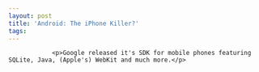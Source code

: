 ```yaml
---
layout: post
title: 'Android: The iPhone Killer?'
tags:
---
```



                <p>Google released it's SDK for mobile phones featuring SQLite, Java, (Apple's) WebKit and much more.</p>
<div style="text-align:center"><object type="application/x-shockwave-flash" style="width:425px; height:350px" data="http://www.youtube.com/v/1FJHYqE0RDg"><param name="movie" value="http://www.youtube.com/v/1FJHYqE0RDg"></param></object></div>
